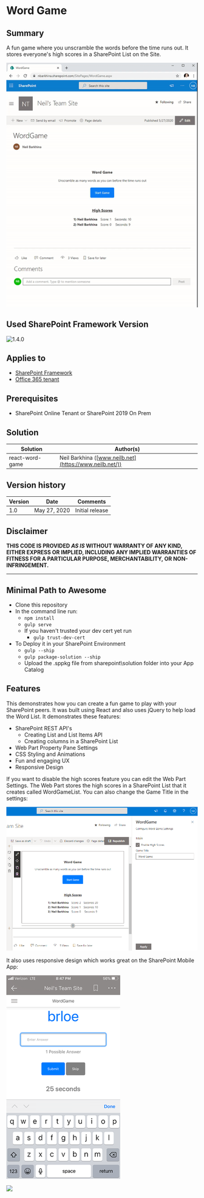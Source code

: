 # Word Game
## Summary

A fun game where you unscramble the words before the time runs out. It stores everyone's high scores in a SharePoint List on the Site.

![Word Game Preview](./assets/preview.gif)


## Used SharePoint Framework Version

![1.4.0](https://img.shields.io/badge/version-1.4.0-green.svg)

## Applies to

* [SharePoint Framework](https://docs.microsoft.com/sharepoint/dev/spfx/sharepoint-framework-overview)
* [Office 365 tenant](https://docs.microsoft.com/sharepoint/dev/spfx/set-up-your-development-environment)


## Prerequisites

- SharePoint Online Tenant or SharePoint 2019 On Prem

## Solution

Solution|Author(s)
--------|---------
react-word-game | Neil Barkhina ([www.neilb.net](https://www.neilb.net/))

## Version history

Version|Date|Comments
-------|----|--------
1.0|May 27, 2020|Initial release

## Disclaimer

**THIS CODE IS PROVIDED *AS IS* WITHOUT WARRANTY OF ANY KIND, EITHER EXPRESS OR IMPLIED, INCLUDING ANY IMPLIED WARRANTIES OF FITNESS FOR A PARTICULAR PURPOSE, MERCHANTABILITY, OR NON-INFRINGEMENT.**

---

## Minimal Path to Awesome

* Clone this repository
* In the command line run:
  * `npm install`
  * `gulp serve`
  * If you haven't trusted your dev cert yet run
    * `gulp trust-dev-cert`
* To Deploy it in your SharePoint Environment
  * `gulp --ship`
  * `gulp package-solution --ship`
  * Upload the .sppkg file from sharepoint\solution folder into your App Catalog

## Features

This demonstrates how you can create a fun game to play with your SharePoint peers. It was built using React and also uses jQuery to help load the Word List. It demonstrates these features:

- SharePoint REST API's
  - Creating List and List Items API
  - Creating columns in a SharePoint List
- Web Part Property Pane Settings
- CSS Styling and Animations
- Fun and engaging UX
- Responsive Design


If you want to disable the high scores feature you can edit the Web Part Settings. The Web Part stores the high scores in a SharePoint List that it creates called WordGameList. You can also change the Game Title in the settings:

![Settings](./assets/settings.PNG)

It also uses responsive design which works great on the SharePoint Mobile App:

![Mobile](./assets/wordgame_mobile.png)

<img src="https://telemetry.sharepointpnp.com/sp-dev-fx-webparts/samples/react-word-game" />